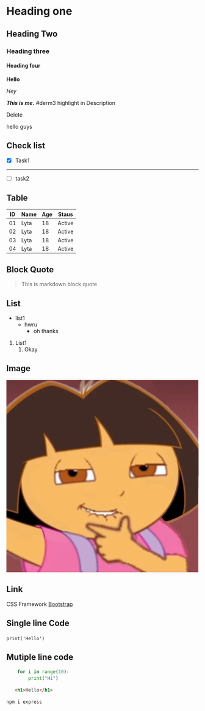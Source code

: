 # Heading one
## Heading Two
### Heading three
#### Heading four
**Hello**

*Hey*

***This is me.***  #derm3 highlight in Description

~~Delete~~

hello guys


## Check list
- [x] Task1
---
- [ ] task2

## Table 
| ID | Name | Age | Staus |
|----|------|----|------|
|01|Lyta|18|Active|
|02|Lyta|18|Active|
|03|Lyta|18|Active|
|04|Lyta|18|Active|

## Block Quote

> This is markdown block quote

## List

- list1
  - hwru
    - oh thanks
1. List1
    1. Okay

## Image
![Image](image.png)

## Link
CSS Framework [Bootstrap](https://getbootstrap.com/)


## Single line Code 
`print('Hello')`

## Mutiple line code
```python
    for i in range(10):
        print("Hi")
```
```html
   <h1>Hello</h1>
```
```bash
npm i express
```
